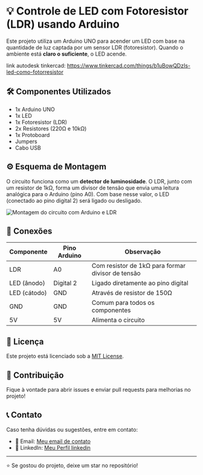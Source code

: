 # 💡 Controle de LED com Fotoresistor (LDR) usando Arduino

Este projeto utiliza um Arduino UNO para acender um LED com base na quantidade de luz captada por um sensor LDR (fotoresistor). Quando o ambiente está **claro o suficiente**, o LED acende.

link autodesk tinkercad: https://www.tinkercad.com/things/b1uBowQDzIs-led-como-fotorresistor

## 🛠️ Componentes Utilizados

- 1x Arduino UNO
- 1x LED
- 1x Fotoresistor (LDR)
- 2x Resistores (220Ω e 10kΩ)
- 1x Protoboard
- Jumpers
- Cabo USB

## ⚙️ Esquema de Montagem

O circuito funciona como um **detector de luminosidade**. O LDR, junto com um resistor de 1kΩ, forma um divisor de tensão que envia uma leitura analógica para o Arduino (pino A0). Com base nesse valor, o LED (conectado ao pino digital 2) será ligado ou desligado.

![Montagem do circuito com Arduino e LDR](https://github.com/user-attachments/assets/21afdb31-898c-4ae8-8c53-116338ef12f4)

## 🔌 Conexões

| Componente   | Pino Arduino | Observação                                      |
|--------------|--------------|-------------------------------------------------|
| LDR          | A0           | Com resistor de 1kΩ para formar divisor de tensão |
| LED (ânodo)  | Digital 2    | Ligado diretamente ao pino digital              |
| LED (cátodo) | GND          | Através de resistor de 150Ω                     |
| GND          | GND          | Comum para todos os componentes                 |
| 5V           | 5V           | Alimenta o circuito                             |

<h2>📄 Licença</h2>
<p>Este projeto está licenciado sob a <a href="LICENSE">MIT License</a>.</p>
    
<h2>🤝 Contribuição</h2>
<p>Fique à vontade para abrir issues e enviar pull requests para melhorias no projeto!</p>
    
<h2>📞 Contato</h2>
<p>Caso tenha dúvidas ou sugestões, entre em contato:</p>
<ul>
    <li>📧 Email: <a href="mailto:santossilvahenrygabriel58@gmail.com">Meu email de contato</a></li>
    <li>🔗 LinkedIn: <a href="www.linkedin.com/in/henry-gabriel-santos-silva-6ba776209">Meu Perfil linkedin</a></li>
</ul>
    
<hr>
    
<p>⭐ Se gostou do projeto, deixe um star no repositório!</p>

